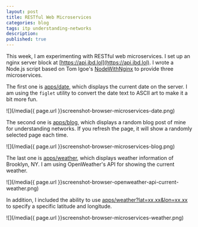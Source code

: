 ```yaml
---
layout: post
title: RESTful Web Microservices
categories: blog
tags: itp understanding-networks
description:
published: true
---
```


This week, I am experimenting with RESTful web microservices. I set up an nginx server block at [https://api.jbd.lol](https://api.jbd.lol). I wrote a Node.js script based on Tom Igoe's [NodeWithNginx](https://github.com/tigoe/NodeExamples/tree/main/NodeWithNginx) to provide three microservices.

<!--more-->

The first one is [apps/date](https://api.jbd.lol/apps/date), which displays the current date on the server. I am using the `figlet` utility to convert the date text to ASCII art to make it a bit more fun.

![](/media{{ page.url }}screenshot-browser-microservices-date.png)

The second one is [apps/blog](https://api.jbd.lol/apps/blog), which displays a random blog post of mine for understanding networks. If you refresh the page, it will show a randomly selected page each time.

![](/media{{ page.url }}screenshot-browser-microservices-blog.png)

The last one is [apps/weather](https://api.jbd.lol/apps/weather), which displays weather information of Brooklyn, NY. I am using OpenWeather's API for showing the current weather.

![](/media{{ page.url }}screenshot-browser-openweather-api-current-weather.png)

In addition, I included the ability to use [apps/weather?lat=xx.xx&lon=xx.xx](https://api.jbd.lol/apps/weather?lat=40.68&lon=-73.94) to specify a specific latitude and longitude.

![](/media{{ page.url }}screenshot-browser-microservices-weather.png)
